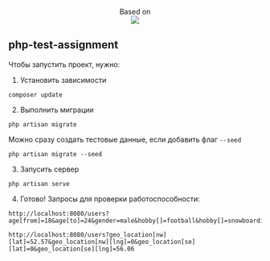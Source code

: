 <p align="center">Based on<br><img src="https://laravel.com/assets/img/components/logo-laravel.svg"></p>

## php-test-assignment

Чтобы запустить проект, нужно:

1. Установить зависимости

```shell
composer update
```

2. Выполнить миграции 

```shell
php artisan migrate
```

Можно сразу создать тестовые данные, если добавить флаг `--seed`

```shell
php artisan migrate --seed
```

3. Запусить сервер

```shell
php artisan serve
```

4. Готово! Запросы для проверки работоспособности:

```
http://localhost:8080/users?age[from]=18&age[to]=24&gender=male&hobby[]=football&hobby[]=snowboarding
```

```
http://localhost:8080/users?geo_location[nw][lat]=52.57&geo_location[nw][lng]=0&geo_location[se][lat]=0&geo_location[se][lng]=56.06
```